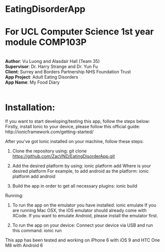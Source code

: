 # EatingDisorderApp
<h1>For UCL Computer Science 1st year module COMP103P</h1> </br>
<b>Author</b>: Vu Luong and Alasdair Hall (Team 35) </br>
<b>Supervisor</b>: Dr. Harry Strange and Dr. Yun Fu </br>
<b>Client</b>: Surrey and Borders Partnership NHS Foundation Trust </br>
<b>App Project</b>: Adult Eating Disorders </br>
<b>App Name</b>: My Food Diary </br></br>

<h1>Installation:</h1>
If you want to start developing/testing this app, follow the steps below:
Firstly, install Ionic to your device, please follow this official guide: 
      http://ionicframework.com/getting-started/
      
After you've got Ionic installed on your machine, follow these steps:
1. Clone the repository using: 
      git clone https://github.com/ZacVND/EatingDisorderApp.git
      
2. Add the desired platform by using: 
      ionic platform add <platform>
  Where <platform> is your desired platform
  For example, to add android as the platform: ionic platform add android
  
3. Build the app in order to get all necessary plugins:
      ionic build <platform>
      
Running:
1. To run the app on the emulator you have installed:
      ionic emulate <platform>
  If you are running Mac OSX, the iOS emulator should already come with XCode.
  If you want to emulate Android, please install the emulator first.
  
2. To run the app on your device:
  Connect your device via USB and run this command:
      ionic run <platform>

This app has been tested and working on iPhone 6 with iOS 9 and HTC One M8 with Android 6

